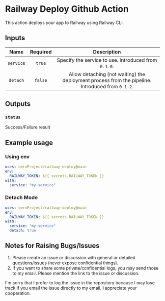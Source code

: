 # Railway Deploy Github Action

This action deploys your app to Railway using Railway CLI.

## Inputs

| Name            | Required | Description                                                                                      |
|:---------------:|:--------:|:------------------------------------------------------------------------------------------------:|
| `service`       | `true`   | Specify the service to use. Introduced from `0.1.0`.                                             |
| `detach`        | `false`  | Allow detaching (not waiting) the deployment process from the pipeline. Introduced from `0.1.2`. |

## Outputs

### `status`

Success/Failure result

## Example usage

### Using env

```yaml
uses: bervProject/railway-deploy@main
env:
  RAILWAY_TOKEN: ${{ secrets.RAILWAY_TOKEN }}
with:
  service: "my-service"
```

### Detach Mode

```yaml
uses: bervProject/railway-deploy@main
env:
  RAILWAY_TOKEN: ${{ secrets.RAILWAY_TOKEN }}
with:
  service: "my-service"
  detach: true
```

## Notes for Raising Bugs/Issues

1. Please create an issue or discussion with general or detailed questions/issues (never expose confidential things).
2. If you want to share some private/confidential logs, you may send those to my email. Please mention the link to the issue or discussion.

I'm sorry that I prefer to log the issue in the repository because I may lose track if you email the issue directly to my email. I appreciate your cooperation.
